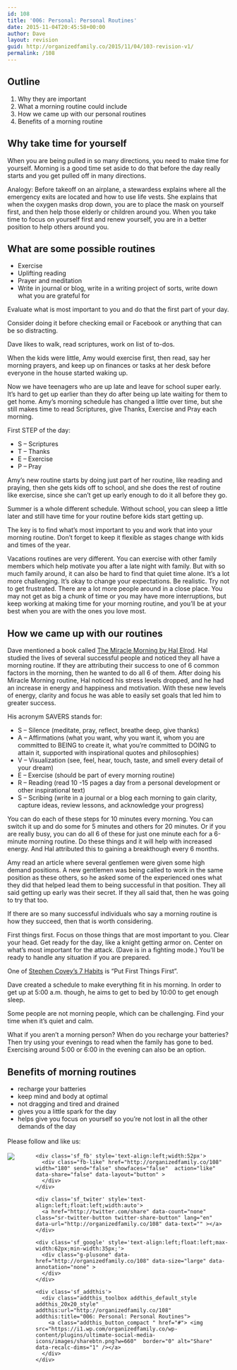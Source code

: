 ```yaml
---
id: 108
title: '006: Personal: Personal Routines'
date: 2015-11-04T20:45:58+00:00
author: Dave
layout: revision
guid: http://organizedfamily.co/2015/11/04/103-revision-v1/
permalink: /108
---
```

## Outline

  1. Why they are important
  2. What a morning routine could include
  3. How we came up with our personal routines
  4. Benefits of a morning routine

## Why take time for yourself

When you are being pulled in so many directions, you need to make time for yourself. Morning is a good time set aside to do that before the day really starts and you get pulled off in many directions.

Analogy: Before takeoff on an airplane, a stewardess explains where all the emergency exits are located and how to use life vests. She explains that when the oxygen masks drop down, you are to place the mask on yourself first, and then help those elderly or children around you. When you take time to focus on yourself first and renew yourself, you are in a better position to help others around you.

## What are some possible routines

  * Exercise
  * Uplifting reading
  * Prayer and meditation
  * Write in journal or blog, write in a writing project of sorts, write down what you are grateful for

Evaluate what is most important to you and do that the first part of your day.

Consider doing it before checking email or Facebook or anything that can be so distracting.

Dave likes to walk, read scriptures, work on list of to-dos.

When the kids were little, Amy would exercise first, then read, say her morning prayers, and keep up on finances or tasks at her desk before everyone in the house started waking up.

Now we have teenagers who are up late and leave for school super early. It&#8217;s hard to get up earlier than they do after being up late waiting for them to get home. Amy&#8217;s morning schedule has changed a little over time, but she still makes time to read Scriptures, give Thanks, Exercise and Pray each morning.

First STEP of the day:

  * S &#8211; Scriptures
  * T &#8211; Thanks
  * E &#8211; Exercise
  * P &#8211; Pray

Amy&#8217;s new routine starts by doing just part of her routine, like reading and praying, then she gets kids off to school, and she does the rest of routine like exercise, since she can&#8217;t get up early enough to do it all before they go.

Summer is a whole different schedule. Without school, you can sleep a little later and still have time for your routine before kids start getting up.

The key is to find what&#8217;s most important to you and work that into your morning routine. Don&#8217;t forget to keep it flexible as stages change with kids and times of the year.

Vacations routines are very different. You can exercise with other family members which help motivate you after a late night with family. But with so much family around, it can also be hard to find that quiet time alone. It&#8217;s a lot more challenging. It&#8217;s okay to change your expectations. Be realistic. Try not to get frustrated. There are a lot more people around in a close place. You may not get as big a chunk of time or you may have more interruptions, but keep working at making time for your morning routine, and you&#8217;ll be at your best when you are with the ones you love most.

## How we came up with our routines

Dave mentioned a book called [The Miracle Morning by Hal Elrod](http://www.amazon.com/dp/0979019710/?tag=digitalbias-20). Hal studied the lives of several successful people and noticed they all have a morning routine. If they are attributing their success to one of 6 common factors in the morning, then he wanted to do all 6 of them. After doing his Miracle Morning routine, Hal noticed his stress levels dropped, and he had an increase in energy and happiness and motivation. With these new levels of energy, clarity and focus he was able to easily set goals that led him to greater success.

His acronym SAVERS stands for:

  * S &#8211; Silence (meditate, pray, reflect, breathe deep, give thanks)
  * A &#8211; Affirmations (what you want, why you want it, whom you are committed to BEING to create it, what you&#8217;re committed to DOING to attain it, supported with inspirational quotes and philosophies)
  * V &#8211; Visualization (see, feel, hear, touch, taste, and smell every detail of your dream)
  * E &#8211; Exercise (should be part of every morning routine)
  * R &#8211; Reading (read 10 -15 pages a day from a personal development or other inspirational text)
  * S &#8211; Scribing (write in a journal or a blog each morning to gain clarity, capture ideas, review lessons, and acknowledge your progress)

You can do each of these steps for 10 minutes every morning. You can switch it up and do some for 5 minutes and others for 20 minutes. Or if you are really busy, you can do all 6 of these for just one minute each for a 6-minute morning routine. Do these things and it will help with increased energy. And Hal attributed this to gaining a breakthough every 6 months.

Amy read an article where several gentlemen were given some high demand positions. A new gentlemen was being called to work in the same position as these others, so he asked some of the experienced ones what they did that helped lead them to being successful in that position. They all said getting up early was their secret. If they all said that, then he was going to try that too.

If there are so many successful individuals who say a morning routine is how they succeed, then that is worth considering.

First things first. Focus on those things that are most important to you. Clear your head. Get ready for the day, like a knight getting armor on. Center on what&#8217;s most important for the attack. (Dave is in a fighting mode.) You&#8217;ll be ready to handle any situation if you are prepared.

One of [Stephen Covey&#8217;s 7 Habits](http://www.amazon.com/dp/1451639619/?tag=digitalbias-20) is &#8220;Put First Things First&#8221;.

Dave created a schedule to make everything fit in his morning. In order to get up at 5:00 a.m. though, he aims to get to bed by 10:00 to get enough sleep.

Some people are not morning people, which can be challenging. Find your time when it&#8217;s quiet and calm.

What if you aren&#8217;t a morning person? When do you recharge your batteries? Then try using your evenings to read when the family has gone to bed. Exercising around 5:00 or 6:00 in the evening can also be an option.

## Benefits of morning routines

  * recharge your batteries
  * keep mind and body at optimal
  * not dragging and tired and drained
  * gives you a little spark for the day
  * helps give you focus on yourself so you&#8217;re not lost in all the other demands of the day

<div class='sfsi_Sicons' style='width: 100%; display: inline-block; vertical-align: middle; text-align:left'>
  <div style='margin:0px 8px 0px 0px; line-height: 24px'>
    <span>Please follow and like us:</span>
  </div>
  
  <div class='sfsi_socialwpr'>
    <div class='sf_subscrbe' style='text-align:left;float:left;width:64px'>
      <a href="http://www.specificfeeds.com/widget/emailsubscribe/MTc5ODgx/OA==/" target="_blank"><img src="https://i2.wp.com/organizedfamily.co/wp-content/plugins/ultimate-social-media-icons/images/follow_subscribe.png?w=660" data-recalc-dims="1" /></a>
    </div>
    
    <div class='sf_fb' style='text-align:left;width:52px'>
      <div class="fb-like" href="http://organizedfamily.co/108" width="180" send="false" showfaces="false"  action="like" data-share="false" data-layout="button" >
      </div>
    </div>
    
    <div class='sf_twiter' style='text-align:left;float:left;width:auto'>
      <a href="http://twitter.com/share" data-count="none" class="sr-twitter-button twitter-share-button" lang="en" data-url="http://organizedfamily.co/108" data-text="" ></a>
    </div>
    
    <div class='sf_google' style='text-align:left;float:left;max-width:62px;min-width:35px;'>
      <div class="g-plusone" data-href="http://organizedfamily.co/108" data-size="large" data-annotation="none" >
      </div>
    </div>
    
    <div class='sf_addthis'>
      <div class="addthis_toolbox addthis_default_style addthis_20x20_style" addthis:url="http://organizedfamily.co/108" addthis:title="006: Personal: Personal Routines">
        <a class="addthis_button_compact " href="#"> <img src="https://i1.wp.com/organizedfamily.co/wp-content/plugins/ultimate-social-media-icons/images/sharebtn.png?w=660"  border="0" alt="Share" data-recalc-dims="1" /></a>
      </div>
    </div>
  </div>
</div>